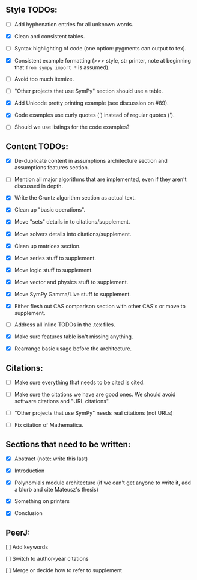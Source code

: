 ## Style TODOs:

- [ ] Add hyphenation entries for all unknown words.

- [x] Clean and consistent tables.

- [ ] Syntax highlighting of code (one option: pygments can output to tex).

- [x] Consistent example formatting (>>> style, str printer, note at beginning
  that `from sympy import *` is assumed).

- [ ] Avoid too much itemize.

- [ ] "Other projects that use SymPy" section should use a table.

- [x] Add Unicode pretty printing example (see discussion on #89).

- [x] Code examples use curly quotes (’) instead of regular quotes (').

- [ ] Should we use listings for the code examples?

## Content TODOs:

- [x] De-duplicate content in assumptions architecture section and assumptions
  features section.

- [ ] Mention all major algorithms that are implemented, even if they aren't
  discussed in depth.

- [x] Write the Gruntz algorithm section as actual text.

- [x] Clean up "basic operations".

- [x] Move "sets" details in to citations/supplement.

- [x] Move solvers details into citations/supplement.

- [x] Clean up matrices section.

- [x] Move series stuff to supplement.

- [x] Move logic stuff to supplement.

- [x] Move vector and physics stuff to supplement.

- [x] Move SymPy Gamma/Live stuff to supplement.

- [x] Either flesh out CAS comparison section with other CAS's or move to
  supplement.

- [ ] Address all inline TODOs in the .tex files.

- [x] Make sure features table isn't missing anything.

- [x] Rearrange basic usage before the architecture.

## Citations:

- [ ] Make sure everything that needs to be cited is cited.

- [ ] Make sure the citations we have are good ones. We should avoid software
citations and "URL citations".

- [ ] "Other projects that use SymPy" needs real citations (not URLs)

- [ ] Fix citation of Mathematica.

## Sections that need to be written:

- [x] Abstract (note: write this last)

- [x] Introduction

- [x] Polynomials module architecture (if we can't get anyone to write it, add
  a blurb and cite Mateusz's thesis)

- [x] Something on printers

- [x] Conclusion

## PeerJ:

  [ ] Add keywords

  [ ] Switch to author-year citations

  [ ] Merge or decide how to refer to supplement
